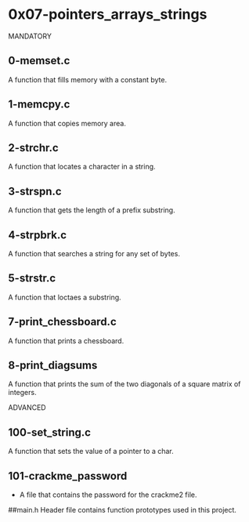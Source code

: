 # 0x07-pointers_arrays_strings
MANDATORY

## 0-memset.c
A function that fills memory with a constant byte.

## 1-memcpy.c
A function that copies memory area.

## 2-strchr.c
A function that locates a character in a string.

## 3-strspn.c
A function that gets the length of a prefix substring.

## 4-strpbrk.c
A function that searches a string for any set of bytes.

## 5-strstr.c
A function that loctaes a substring.

## 7-print_chessboard.c
A function that prints a chessboard.

## 8-print_diagsums
A function that prints the sum of the two diagonals of a square matrix of integers.

ADVANCED

## 100-set_string.c
A function that sets the value of a pointer to a char.

## 101-crackme_password
* A file that contains the password for the crackme2 file.

##main.h
Header file contains function prototypes used in this project.
